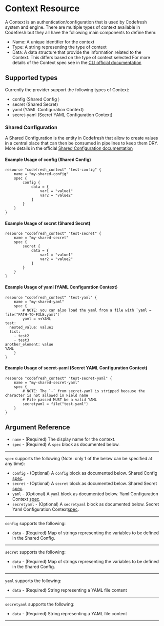 # Context Resource
A Context is an  authentication/configuration that is used by Codefresh system and engine.
There are multiple types of context available in Codefresh but they all have the following main components to define them:
* Name: A unique identifier for the context
* Type: A string representing the type of context
* Data: A data structure that provide the information related to the Context. This differs based on the type of context selected
For more details of the Context spec see in the [CLI official documentation](https://codefresh-io.github.io/cli/contexts/spec/)

## Supported types
Currently the provider support the following types of Context:
* config (Shared Config )
* secret (Shared Secret)
* yaml (YAML Configuration Context)
* secret-yaml (Secret YAML Configuration Context)

### Shared Configuration
A Shared Configuration is the entity in Codefresh that allow to create values in a central place that can then be consumed in pipelines to keep them DRY.
More details in the official [Shared Configuration documentation](https://codefresh.io/docs/docs/configure-ci-cd-pipeline/shared-configuration/)

#### Example Usage of config (Shared Config)
```hcl
resource "codefresh_context" "test-config" {
    name = "my-shared-config"
    spec {
        config {
            data = {
                var1 = "value1"
                var2 = "value2"
            }
        }
    }
}
```

#### Example Usage of secret (Shared Secret)
```hcl
resource "codefresh_context" "test-secret" {
    name = "my-shared-secret"
    spec {
        secret {
            data = {
                var1 = "value1"
                var2 = "value2"
            }
        }
    }
}
```

#### Example Usage of yaml (YAML Configuration Context)
```hcl
resource "codefresh_context" "test-yaml" {
    name = "my-shared-yaml"
    spec {
        # NOTE: you can also load the yaml from a file with `yaml = file("PATH-TO-FILE.yaml")`
        yaml = <<YAML
test:
  nested_value: value1
  list:
    - test2
    - test3
another_element: value
YAML
    }
}
```

#### Example Usage of secret-yaml (Secret YAML Configuration Context)
```hcl
resource "codefresh_context" "test-secret-yaml" {
    name = "my-shared-secret-yaml"
    spec {
        # NOTE: The `-` from secret-yaml is stripped because the character is not allowed in Field name
        # File passed MUST be a valid YAML
        secretyaml = file("test.yaml")
    }
}
```


## Argument Reference

- `name` - (Required) The display name for the context.
- `spec` - (Required) A `spec` block as documented below.

---

`spec` supports the following (Note: only 1 of the below can be specified at any time):

- `config`      - (Optional) A `config` block as documented below. Shared Config [spec](https://codefresh-io.github.io/cli/contexts/spec/config/).
- `secret`      - (Optional) A `secret` block as documented below. Shared Secret [spec](https://codefresh-io.github.io/cli/contexts/spec/secret/).
- `yaml`        - (Optional) A `yaml` block as documented below. Yaml Configuration Context [spec](https://codefresh-io.github.io/cli/contexts/spec/yaml/).
- `secretyaml`  - (Optional) A `secretyaml` block as documented below. Secret Yaml Configuration Context[spec](https://codefresh-io.github.io/cli/contexts/spec/secret-yaml/).

---

`config` supports the following:

- `data` - (Required) Map of strings representing the variables to be defined in the Shared Config.

---

`secret` supports the following:

- `data` - (Required) Map of strings representing the variables to be defined in the Shared Config.

---

`yaml` supports the following:

- `data` - (Required) String representing a YAML file content

---

`secretyaml` supports the following:

- `data` - (Required) String representing a YAML file content

---